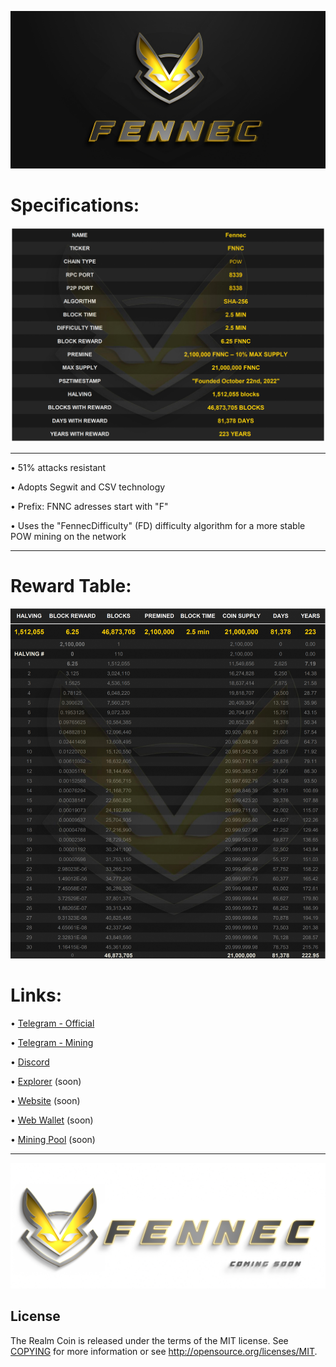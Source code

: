 ﻿![](share/pixmaps/splashscreen_github_3500_3.jpg)


Specifications:
==================

![](share/pixmaps/specs.jpg)


---


• 51% attacks resistant

• Adopts Segwit and CSV technology

• Prefix: FNNC adresses start with "F"  

• Uses the "FennecDifficulty" (FD) difficulty algorithm for a more stable POW mining on the network


---

Reward Table:
==================

![](share/pixmaps/reward_table3.jpg)





Links:
==================

• [Telegram - Official](https://t.me/FennecPortal)

• [Telegram - Mining](https://t.me/FennecMiningPortal)

• [Discord](https://discord.gg/HUepGGUKW4)

• [Explorer](/) (soon)

• [Website](https://fennecblockchain.com/) (soon)

• [Web Wallet](https://fennecwallet.com) (soon)

• [Mining Pool](https://mine.fennecblockchain.com) (soon)


---

![](share/pixmaps/splashscreen_coming-soon_white_3500.jpg)


License
-------

The Realm Coin is released under the terms of the MIT license. See [COPYING](COPYING) for more
information or see http://opensource.org/licenses/MIT.
